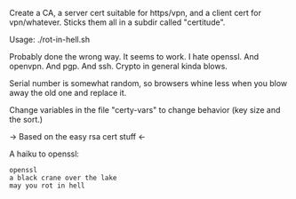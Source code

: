 
Create a CA, a server cert suitable for https/vpn, and a client
cert for vpn/whatever. Sticks them all in a subdir called "certitude".

   Usage: ./rot-in-hell.sh

Probably done the wrong way. It seems to work.  I hate openssl.
And openvpn. And pgp. And ssh. Crypto in general kinda blows.

Serial number is somewhat random, so browsers whine less when you
blow away the old one and replace it.

Change variables in the file "certy-vars" to change behavior (key
size and the sort.)


-> Based on the easy rsa cert stuff <-


A haiku to openssl:

    openssl
    a black crane over the lake
    may you rot in hell
